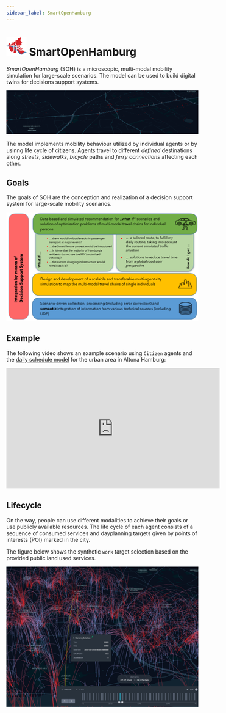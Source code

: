 ```yaml
---
sidebar_label: SmartOpenHamburg
---
```



# ![Image](soh_log.png) SmartOpenHamburg

_SmartOpenHamburg_ (SOH) is a microscopic, multi-modal mobility simulation for large-scale scenarios. The model can be used to build digital twins for decisions support systems.

![Microscopic](traffic_lights.png)

The model implements mobility behaviour utilized by individual agents or by usinng life cycle of citizens. Agents travel to different *defined* destinations along *streets*, *sidewalks*, *bicycle* paths and *ferry connections* affecting each other.


## Goals 

The goals of SOH are the conception and realization of a decision support system for large-scale mobility scenarios.

![Goals](soh_targets.png)


## Example 

The following video shows an example scenario using ``Citizen`` agents and the [daily schedule model](agents/agents.md) for the urban area in Altona Hamburg:

<div class="text--center">
<iframe width="560" height="315" src="https://www.youtube.com/embed/7w0kmC8R3FE" title="YouTube video player" frameborder="0" allow="accelerometer; autoplay; clipboard-write; encrypted-media; gyroscope; picture-in-picture; web-share" allowfullscreen></iframe>
</div>

## Lifecycle

On the way, people can use different modalities to achieve their goals or use publicly available resources. 
The life cycle of each agent consists of a sequence of consumed services and dayplanning targets given by points of interests (POI) marked in the city.

The figure below shows the synthetic ``work`` target selection based on the provided public land used services.

![POI Hamburg](working_relationship.png)




